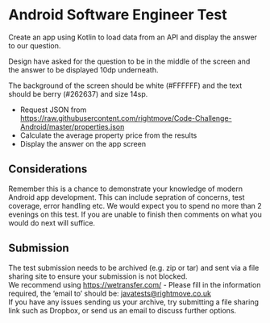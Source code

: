 # Android Software Engineer Test

Create an app using Kotlin to load data from an API and display the answer to our question.

Design have asked for the question to be in the middle of the screen and the answer to be displayed 10dp underneath.

The background of the screen should be white (#FFFFFF) and the text should be berry (#262637) and size 14sp.

- Request JSON from https://raw.githubusercontent.com/rightmove/Code-Challenge-Android/master/properties.json
- Calculate the average property price from the results
- Display the answer on the app screen

## Considerations

Remember this is a chance to demonstrate your knowledge of modern Android app development. This can include sepration of concerns, test coverage, error handling etc.
We would expect you to spend no more than 2 evenings on this test. If you are unable to finish then comments on what you would do next will suffice.

## Submission

The test submission needs to be archived (e.g. zip or tar) and sent via a file sharing site to ensure your submission is not blocked.               
We recommend using https://wetransfer.com/ - Please fill in the information required, the ‘email to’ should be: javatests@rightmove.co.uk               
If you have any issues sending us your archive, try submitting a file sharing link such as Dropbox, or send us an email to discuss further options.
